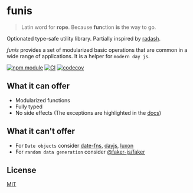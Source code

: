# funis

> Latin word for **rope**. Because **fun**ction **is** the way to go.

Optionated type-safe utility library. Partially inspired by
[radash](https://www.npmjs.com/package/radash).

_funis_ provides a set of modularized basic operations that are common in a wide
range of applications. It is a helper for `modern day js`.

[![npm module](https://badge.fury.io/js/funis.svg)](https://www.npmjs.org/package/funis)
[![CI](https://github.com/Joao-Arthur/funis-node/actions/workflows/ci.yaml/badge.svg)](https://github.com/Joao-Arthur/funis-node/actions/workflows/ci.yaml)
[![codecov](https://codecov.io/gh/Joao-Arthur/funis/branch/main/graph/badge.svg?token=9FI5PDDFB3)](https://codecov.io/gh/Joao-Arthur/funis)

## What it can offer

- Modularized functions
- Fully typed
- No side effects (The exceptions are highlighted in the
  [docs](https://joao-arthur.github.io/funis-docs/))

## What it can't offer

- For `Date objects` consider
  [date-fns](https://www.npmjs.com/package/date-fns),
  [dayjs](https://www.npmjs.com/package/dayjs),
  [luxon](https://www.npmjs.com/package/luxon)
- For `random data generation` consider
  [@faker-js/faker](https://www.npmjs.com/package/@faker-js/faker)

## License

[MIT](LICENSE)
